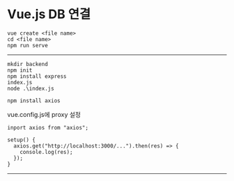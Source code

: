 # Vue.js DB 연결

```
vue create <file name>
cd <file name>
npm run serve
```

___

```
mkdir backend   
npm init  
npm install express 
index.js  
node .\index.js
```

```
npm install axios
```

vue.config.js에 proxy 설정

```
inport axios from "axios";

setup() {
  axios.get("http://localhost:3000/...").then(res) => {
    console.log(res);
  });
}
```

___

